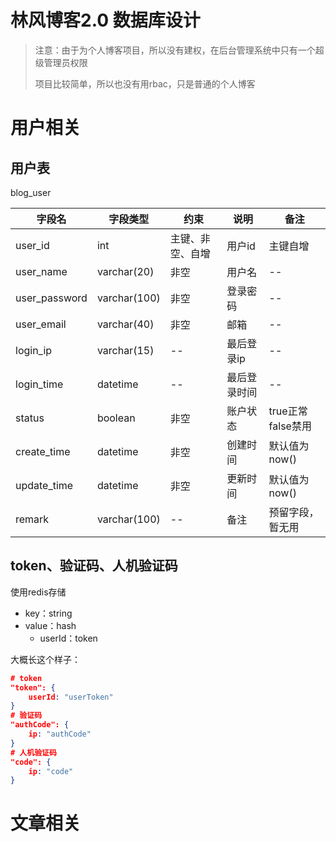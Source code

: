 # 林风博客2.0 数据库设计

> 注意：由于为个人博客项目，所以没有建权，在后台管理系统中只有一个超级管理员权限
>
> 项目比较简单，所以也没有用rbac，只是普通的个人博客



# 用户相关

## 用户表

blog_user

| 字段名        | 字段类型     | 约束             | 说明         | 备注              |
| ------------- | ------------ | ---------------- | ------------ | ----------------- |
| user_id       | int          | 主键、非空、自增 | 用户id       | 主键自增          |
| user_name     | varchar(20)  | 非空             | 用户名       | --                |
| user_password | varchar(100) | 非空             | 登录密码     | --                |
| user_email    | varchar(40)  | 非空             | 邮箱         | --                |
| login_ip      | varchar(15)  | --               | 最后登录ip   | --                |
| login_time    | datetime     | --               | 最后登录时间 | --                |
| status        | boolean      | 非空             | 账户状态     | true正常false禁用 |
| create_time   | datetime     | 非空             | 创建时间     | 默认值为now()     |
| update_time   | datetime     | 非空             | 更新时间     | 默认值为now()     |
| remark        | varchar(100) | --               | 备注         | 预留字段，暂无用  |



## token、验证码、人机验证码

使用redis存储

- key：string
- value：hash
  - userId：token

大概长这个样子：

```json
# token
"token": {
	userId: "userToken"
}
# 验证码
"authCode": {
    ip: "authCode"
}
# 人机验证码
"code": {
    ip: "code"
}
```



# 文章相关



